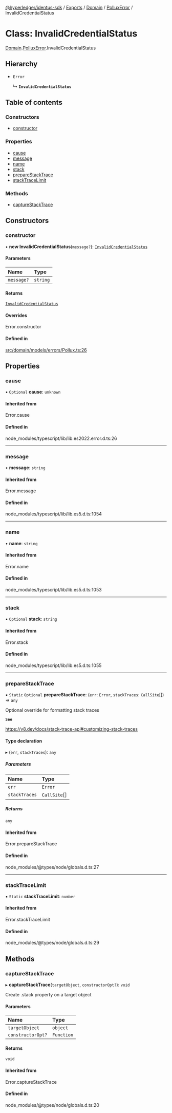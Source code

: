 [@hyperledger/identus-sdk](../README.md) / [Exports](../modules.md) / [Domain](../modules/Domain.md) / [PolluxError](../modules/Domain.PolluxError.md) / InvalidCredentialStatus

# Class: InvalidCredentialStatus

[Domain](../modules/Domain.md).[PolluxError](../modules/Domain.PolluxError.md).InvalidCredentialStatus

## Hierarchy

- `Error`

  ↳ **`InvalidCredentialStatus`**

## Table of contents

### Constructors

- [constructor](Domain.PolluxError.InvalidCredentialStatus.md#constructor)

### Properties

- [cause](Domain.PolluxError.InvalidCredentialStatus.md#cause)
- [message](Domain.PolluxError.InvalidCredentialStatus.md#message)
- [name](Domain.PolluxError.InvalidCredentialStatus.md#name)
- [stack](Domain.PolluxError.InvalidCredentialStatus.md#stack)
- [prepareStackTrace](Domain.PolluxError.InvalidCredentialStatus.md#preparestacktrace)
- [stackTraceLimit](Domain.PolluxError.InvalidCredentialStatus.md#stacktracelimit)

### Methods

- [captureStackTrace](Domain.PolluxError.InvalidCredentialStatus.md#capturestacktrace)

## Constructors

### constructor

• **new InvalidCredentialStatus**(`message?`): [`InvalidCredentialStatus`](Domain.PolluxError.InvalidCredentialStatus.md)

#### Parameters

| Name | Type |
| :------ | :------ |
| `message?` | `string` |

#### Returns

[`InvalidCredentialStatus`](Domain.PolluxError.InvalidCredentialStatus.md)

#### Overrides

Error.constructor

#### Defined in

[src/domain/models/errors/Pollux.ts:26](https://github.com/hyperledger-identus/sdk-ts/blob/d44afc3403bdd5cf86219cd263be20ea744f4706/src/domain/models/errors/Pollux.ts#L26)

## Properties

### cause

• `Optional` **cause**: `unknown`

#### Inherited from

Error.cause

#### Defined in

node_modules/typescript/lib/lib.es2022.error.d.ts:26

___

### message

• **message**: `string`

#### Inherited from

Error.message

#### Defined in

node_modules/typescript/lib/lib.es5.d.ts:1054

___

### name

• **name**: `string`

#### Inherited from

Error.name

#### Defined in

node_modules/typescript/lib/lib.es5.d.ts:1053

___

### stack

• `Optional` **stack**: `string`

#### Inherited from

Error.stack

#### Defined in

node_modules/typescript/lib/lib.es5.d.ts:1055

___

### prepareStackTrace

▪ `Static` `Optional` **prepareStackTrace**: (`err`: `Error`, `stackTraces`: `CallSite`[]) => `any`

Optional override for formatting stack traces

**`See`**

https://v8.dev/docs/stack-trace-api#customizing-stack-traces

#### Type declaration

▸ (`err`, `stackTraces`): `any`

##### Parameters

| Name | Type |
| :------ | :------ |
| `err` | `Error` |
| `stackTraces` | `CallSite`[] |

##### Returns

`any`

#### Inherited from

Error.prepareStackTrace

#### Defined in

node_modules/@types/node/globals.d.ts:27

___

### stackTraceLimit

▪ `Static` **stackTraceLimit**: `number`

#### Inherited from

Error.stackTraceLimit

#### Defined in

node_modules/@types/node/globals.d.ts:29

## Methods

### captureStackTrace

▸ **captureStackTrace**(`targetObject`, `constructorOpt?`): `void`

Create .stack property on a target object

#### Parameters

| Name | Type |
| :------ | :------ |
| `targetObject` | `object` |
| `constructorOpt?` | `Function` |

#### Returns

`void`

#### Inherited from

Error.captureStackTrace

#### Defined in

node_modules/@types/node/globals.d.ts:20
